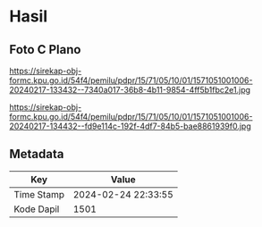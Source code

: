 # Hasil

## Foto C Plano

https://sirekap-obj-formc.kpu.go.id/54f4/pemilu/pdpr/15/71/05/10/01/1571051001006-20240217-133432--7340a017-36b8-4b11-9854-4ff5b1fbc2e1.jpg

https://sirekap-obj-formc.kpu.go.id/54f4/pemilu/pdpr/15/71/05/10/01/1571051001006-20240217-134432--fd9e114c-192f-4df7-84b5-bae8861939f0.jpg


## Metadata

| Key        | Value               |
| ---------- | ------------------- |
| Time Stamp | 2024-02-24 22:33:55 |
| Kode Dapil | 1501                |



